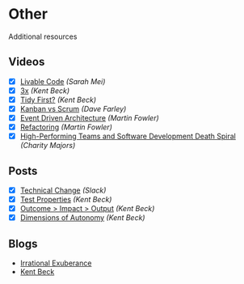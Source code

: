 # Other

Additional resources

## Videos

- [x] [Livable Code](https://www.youtube.com/watch?v=lI77oMKr5EY) *(<cite>Sarah Mei</cite>)*
- [x] [3x](https://www.youtube.com/watch?v=OW1J61jg-3U) *(<cite>Kent Beck</cite>)*
- [x] [Tidy First?](https://www.youtube.com/watch?v=BFFY9Zor6zw) *(<cite>Kent Beck</cite>)*
- [x] [Kanban vs Scrum](https://www.youtube.com/watch?v=fjeVFxL9MQA) *(<cite>Dave Farley</cite>)*
- [x] [Event Driven Architecture](https://www.youtube.com/watch?v=STKCRSUsyP0) *(<cite>Martin Fowler</cite>)*
- [x] [Refactoring](https://www.youtube.com/watch?v=6wDoopbtEqk) *(<cite>Martin Fowler</cite>)*
- [x] [High-Performing Teams and Software Development Death Spiral](https://www.youtube.com/watch?v=wKBuEOaFiNQ) *(<cite>Charity Majors</cite>)*

## Posts

- [x] [Technical Change](https://slack.engineering/how-big-technical-changes-happen-at-slack/) *(<cite>Slack</cite>)*
- [x] [Test Properties](https://medium.com/@kentbeck_7670/test-desiderata-94150638a4b3) *(<cite>Kent Beck</cite>)*
- [x] [Outcome > Impact > Output](https://medium.com/@kentbeck_7670/outcome-over-output-also-impact-and-effort-8f9eb0ce0dbb) *(<cite>Kent Beck</cite>)*
- [x] [Dimensions of Autonomy](https://medium.com/@kentbeck_7670/dimensions-of-autonomy-89c2fda1e571) *(<cite>Kent Beck</cite>)*

## Blogs

- [Irrational Exuberance](https://lethain.com/)
- [Kent Beck](https://medium.com/@kentbeck_7670)
